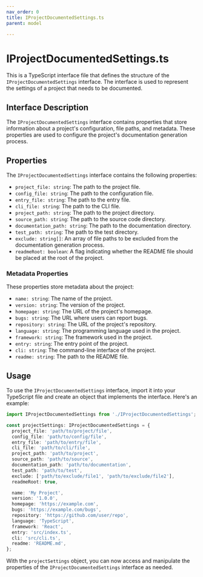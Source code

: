 ```yaml
---
nav_order: 0
title: IProjectDocumentedSettings.ts
parent: model

---
```


# IProjectDocumentedSettings.ts

This is a TypeScript interface file that defines the structure of the `IProjectDocumentedSettings` interface. The interface is used to represent the settings of a project that needs to be documented.

## Interface Description

The `IProjectDocumentedSettings` interface contains properties that store information about a project's configuration, file paths, and metadata. These properties are used to configure the project's documentation generation process.

## Properties

The `IProjectDocumentedSettings` interface contains the following properties:

- `project_file: string`: The path to the project file.
- `config_file: string`: The path to the configuration file.
- `entry_file: string`: The path to the entry file.
- `cli_file: string`: The path to the CLI file.
- `project_path: string`: The path to the project directory.
- `source_path: string`: The path to the source code directory.
- `documentation_path: string`: The path to the documentation directory.
- `test_path: string`: The path to the test directory.
- `exclude: string[]`: An array of file paths to be excluded from the documentation generation process.
- `readmeRoot: boolean`: A flag indicating whether the README file should be placed at the root of the project.

### Metadata Properties

These properties store metadata about the project:

- `name: string`: The name of the project.
- `version: string`: The version of the project.
- `homepage: string`: The URL of the project's homepage.
- `bugs: string`: The URL where users can report bugs.
- `repository: string`: The URL of the project's repository.
- `language: string`: The programming language used in the project.
- `framework: string`: The framework used in the project.
- `entry: string`: The entry point of the project.
- `cli: string`: The command-line interface of the project.
- `readme: string`: The path to the README file.

## Usage

To use the `IProjectDocumentedSettings` interface, import it into your TypeScript file and create an object that implements the interface. Here's an example:

```typescript
import IProjectDocumentedSettings from './IProjectDocumentedSettings';

const projectSettings: IProjectDocumentedSettings = {
  project_file: 'path/to/project/file',
  config_file: 'path/to/config/file',
  entry_file: 'path/to/entry/file',
  cli_file: 'path/to/cli/file',
  project_path: 'path/to/project',
  source_path: 'path/to/source',
  documentation_path: 'path/to/documentation',
  test_path: 'path/to/test',
  exclude: ['path/to/exclude/file1', 'path/to/exclude/file2'],
  readmeRoot: true,

  name: 'My Project',
  version: '1.0.0',
  homepage: 'https://example.com',
  bugs: 'https://example.com/bugs',
  repository: 'https://github.com/user/repo',
  language: 'TypeScript',
  framework: 'React',
  entry: 'src/index.ts',
  cli: 'src/cli.ts',
  readme: 'README.md',
};
```

With the `projectSettings` object, you can now access and manipulate the properties of the `IProjectDocumentedSettings` interface as needed.